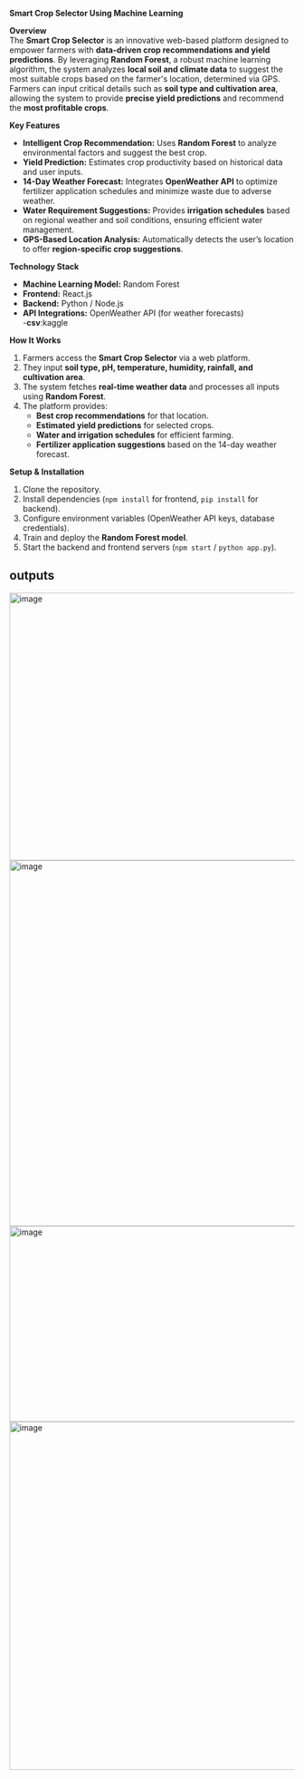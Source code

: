  **Smart Crop Selector Using Machine Learning**  

 **Overview**  
The **Smart Crop Selector** is an innovative web-based platform designed to empower farmers with **data-driven crop recommendations and yield predictions**. By leveraging **Random Forest**, a robust machine learning algorithm, the system analyzes **local soil and climate data** to suggest the most suitable crops based on the farmer's location, determined via GPS. Farmers can input critical details such as **soil type and cultivation area**, allowing the system to provide **precise yield predictions** and recommend the **most profitable crops**.  

 **Key Features**  
- **Intelligent Crop Recommendation:** Uses **Random Forest** to analyze environmental factors and suggest the best crop.  
- **Yield Prediction:** Estimates crop productivity based on historical data and user inputs.  
- **14-Day Weather Forecast:** Integrates **OpenWeather API** to optimize fertilizer application schedules and minimize waste due to adverse weather.  
- **Water Requirement Suggestions:** Provides **irrigation schedules** based on regional weather and soil conditions, ensuring efficient water management.  
- **GPS-Based Location Analysis:** Automatically detects the user’s location to offer **region-specific crop suggestions**.  

 **Technology Stack**  
- **Machine Learning Model:** Random Forest  
- **Frontend:** React.js  
- **Backend:** Python  / Node.js  
- **API Integrations:** OpenWeather API (for weather forecasts)  
-**csv**:kaggle  

 **How It Works**  
1. Farmers access the **Smart Crop Selector** via a web platform.  
2. They input **soil type, pH, temperature, humidity, rainfall, and cultivation area**.  
3. The system fetches **real-time weather data** and processes all inputs using **Random Forest**.  
4. The platform provides:  
   - **Best crop recommendations** for that location.  
   - **Estimated yield predictions** for selected crops.  
   - **Water and irrigation schedules** for efficient farming.  
   - **Fertilizer application suggestions** based on the 14-day weather forecast.  

 **Setup & Installation**  
1. Clone the repository.  
2. Install dependencies (`npm install` for frontend, `pip install` for backend).  
3. Configure environment variables (OpenWeather API keys, database credentials).  
4. Train and deploy the **Random Forest model**.  
5. Start the backend and frontend servers (`npm start` / `python app.py`).

## outputs
<img width="940" height="472" alt="image" src="https://github.com/user-attachments/assets/c54dd27d-e009-462f-a17c-fa9df2e3d5b2" />
<img width="897" height="645" alt="image" src="https://github.com/user-attachments/assets/e8df2b40-d40a-4950-b78b-358284509c30" />
<img width="940" height="345" alt="image" src="https://github.com/user-attachments/assets/11cd3013-0af8-4ecf-aeda-c78a2963a37c" />
<img width="847" height="614" alt="image" src="https://github.com/user-attachments/assets/91352be6-fc5b-487f-a3b9-05d696c422a3" />




 


